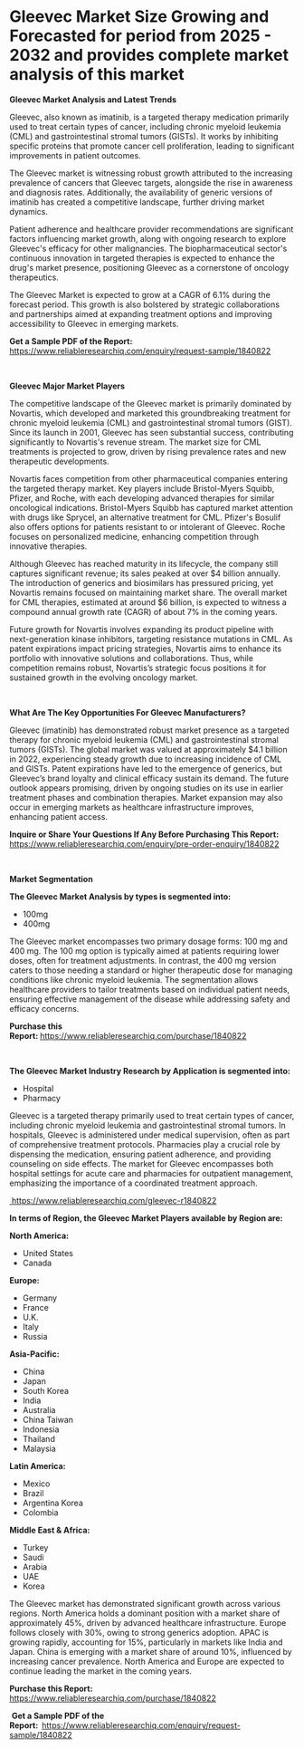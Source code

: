 <p><h1>Gleevec Market Size Growing and Forecasted for period from 2025 - 2032 and provides complete market analysis of this market</h1></p><p><strong>Gleevec Market Analysis and Latest Trends</strong></p>
<p><p>Gleevec, also known as imatinib, is a targeted therapy medication primarily used to treat certain types of cancer, including chronic myeloid leukemia (CML) and gastrointestinal stromal tumors (GISTs). It works by inhibiting specific proteins that promote cancer cell proliferation, leading to significant improvements in patient outcomes. </p><p>The Gleevec market is witnessing robust growth attributed to the increasing prevalence of cancers that Gleevec targets, alongside the rise in awareness and diagnosis rates. Additionally, the availability of generic versions of imatinib has created a competitive landscape, further driving market dynamics. </p><p>Patient adherence and healthcare provider recommendations are significant factors influencing market growth, along with ongoing research to explore Gleevec's efficacy for other malignancies. The biopharmaceutical sector's continuous innovation in targeted therapies is expected to enhance the drug's market presence, positioning Gleevec as a cornerstone of oncology therapeutics.</p><p>The Gleevec Market is expected to grow at a CAGR of 6.1% during the forecast period. This growth is also bolstered by strategic collaborations and partnerships aimed at expanding treatment options and improving accessibility to Gleevec in emerging markets.</p></p>
<p><strong>Get a Sample PDF of the Report:&nbsp;</strong> <a href="https://www.reliableresearchiq.com/enquiry/request-sample/1840822?utm_campaign=3544&utm_medium=2&utm_source=Github&utm_content=ia&utm_term=19042025&utm_id=gleevec">https://www.reliableresearchiq.com/enquiry/request-sample/1840822</a></p>
<p>&nbsp;</p>
<p><strong>Gleevec Major Market Players</strong></p>
<p><p>The competitive landscape of the Gleevec market is primarily dominated by Novartis, which developed and marketed this groundbreaking treatment for chronic myeloid leukemia (CML) and gastrointestinal stromal tumors (GIST). Since its launch in 2001, Gleevec has seen substantial success, contributing significantly to Novartis's revenue stream. The market size for CML treatments is projected to grow, driven by rising prevalence rates and new therapeutic developments.</p><p>Novartis faces competition from other pharmaceutical companies entering the targeted therapy market. Key players include Bristol-Myers Squibb, Pfizer, and Roche, with each developing advanced therapies for similar oncological indications. Bristol-Myers Squibb has captured market attention with drugs like Sprycel, an alternative treatment for CML. Pfizer's Bosulif also offers options for patients resistant to or intolerant of Gleevec. Roche focuses on personalized medicine, enhancing competition through innovative therapies.</p><p>Although Gleevec has reached maturity in its lifecycle, the company still captures significant revenue; its sales peaked at over $4 billion annually. The introduction of generics and biosimilars has pressured pricing, yet Novartis remains focused on maintaining market share. The overall market for CML therapies, estimated at around $6 billion, is expected to witness a compound annual growth rate (CAGR) of about 7% in the coming years.</p><p>Future growth for Novartis involves expanding its product pipeline with next-generation kinase inhibitors, targeting resistance mutations in CML. As patent expirations impact pricing strategies, Novartis aims to enhance its portfolio with innovative solutions and collaborations. Thus, while competition remains robust, Novartis’s strategic focus positions it for sustained growth in the evolving oncology market.</p></p>
<p>&nbsp;</p>
<p><strong>What Are The Key Opportunities For Gleevec Manufacturers?</strong></p>
<p><p>Gleevec (imatinib) has demonstrated robust market presence as a targeted therapy for chronic myeloid leukemia (CML) and gastrointestinal stromal tumors (GISTs). The global market was valued at approximately $4.1 billion in 2022, experiencing steady growth due to increasing incidence of CML and GISTs. Patent expirations have led to the emergence of generics, but Gleevec’s brand loyalty and clinical efficacy sustain its demand. The future outlook appears promising, driven by ongoing studies on its use in earlier treatment phases and combination therapies. Market expansion may also occur in emerging markets as healthcare infrastructure improves, enhancing patient access.</p></p>
<p><strong>Inquire or Share Your Questions If Any Before Purchasing This Report:</strong> <a href="https://www.reliableresearchiq.com/enquiry/pre-order-enquiry/1840822?utm_campaign=3544&utm_medium=2&utm_source=Github&utm_content=ia&utm_term=19042025&utm_id=gleevec">https://www.reliableresearchiq.com/enquiry/pre-order-enquiry/1840822</a></p>
<p>&nbsp;</p>
<p><strong>Market Segmentation</strong></p>
<p><strong>The Gleevec Market Analysis by types is segmented into:</strong></p>
<p><ul><li>100mg</li><li>400mg</li></ul></p>
<p><p>The Gleevec market encompasses two primary dosage forms: 100 mg and 400 mg. The 100 mg option is typically aimed at patients requiring lower doses, often for treatment adjustments. In contrast, the 400 mg version caters to those needing a standard or higher therapeutic dose for managing conditions like chronic myeloid leukemia. The segmentation allows healthcare providers to tailor treatments based on individual patient needs, ensuring effective management of the disease while addressing safety and efficacy concerns.</p></p>
<p><strong>Purchase this Report:&nbsp;</strong><a href="https://www.reliableresearchiq.com/purchase/1840822?utm_campaign=3544&utm_medium=2&utm_source=Github&utm_content=ia&utm_term=19042025&utm_id=gleevec">https://www.reliableresearchiq.com/purchase/1840822</a></p>
<p>&nbsp;</p>
<p><strong>The Gleevec Market Industry Research by Application is segmented into:</strong></p>
<p><ul><li>Hospital</li><li>Pharmacy</li></ul></p>
<p><p>Gleevec is a targeted therapy primarily used to treat certain types of cancer, including chronic myeloid leukemia and gastrointestinal stromal tumors. In hospitals, Gleevec is administered under medical supervision, often as part of comprehensive treatment protocols. Pharmacies play a crucial role by dispensing the medication, ensuring patient adherence, and providing counseling on side effects. The market for Gleevec encompasses both hospital settings for acute care and pharmacies for outpatient management, emphasizing the importance of a coordinated treatment approach.</p></p>
<p><a href="https://www.reliableresearchiq.com/gleevec-r1840822?utm_campaign=3544&utm_medium=2&utm_source=Github&utm_content=ia&utm_term=19042025&utm_id=gleevec">&nbsp;https://www.reliableresearchiq.com/gleevec-r1840822</a></p>
<p><strong>In terms of Region, the Gleevec Market Players available by Region are:</strong></p>
<p>
    <p> <strong> North America: </strong>
        <ul>
            <li>United States</li>
            <li>Canada</li>
        </ul>
        </p> 
    <p> <strong> Europe: </strong>
        <ul>
            <li>Germany</li>
            <li>France</li>
            <li>U.K.</li>
            <li>Italy</li>
            <li>Russia</li>
        </ul>
        </p> 
    <p> <strong> Asia-Pacific: </strong>
        <ul>
            <li>China</li>
            <li>Japan</li>
            <li>South Korea</li>
            <li>India</li>
            <li>Australia</li>
            <li>China Taiwan</li>
            <li>Indonesia</li>
            <li>Thailand</li>
            <li>Malaysia</li>
        </ul>
        </p> 
    <p> <strong> Latin America: </strong>
        <ul>
            <li>Mexico</li>
            <li>Brazil</li>
            <li>Argentina Korea</li>
            <li>Colombia</li>
        </ul>
        </p> 
    <p> <strong> Middle East & Africa: </strong>
        <ul>
            <li>Turkey</li>
            <li>Saudi</li>
            <li>Arabia</li>
            <li>UAE</li>
            <li>Korea</li>
        </ul>
    </p>
    </p>
<p><p>The Gleevec market has demonstrated significant growth across various regions. North America holds a dominant position with a market share of approximately 45%, driven by advanced healthcare infrastructure. Europe follows closely with 30%, owing to strong generics adoption. APAC is growing rapidly, accounting for 15%, particularly in markets like India and Japan. China is emerging with a market share of around 10%, influenced by increasing cancer prevalence. North America and Europe are expected to continue leading the market in the coming years.</p></p>
<p><strong>Purchase this Report: </strong><a href="https://www.reliableresearchiq.com/purchase/1840822?utm_campaign=3544&utm_medium=2&utm_source=Github&utm_content=ia&utm_term=19042025&utm_id=gleevec">https://www.reliableresearchiq.com/purchase/1840822</a></p>
<p>&nbsp;<strong>Get a Sample PDF of the Report:&nbsp;&nbsp;</strong><a href="https://www.reliableresearchiq.com/enquiry/request-sample/1840822?utm_campaign=3544&utm_medium=2&utm_source=Github&utm_content=ia&utm_term=19042025&utm_id=gleevec">https://www.reliableresearchiq.com/enquiry/request-sample/1840822</a></p>
<p><strong></strong></p>
<p><p></p><p></p><p></p></p>